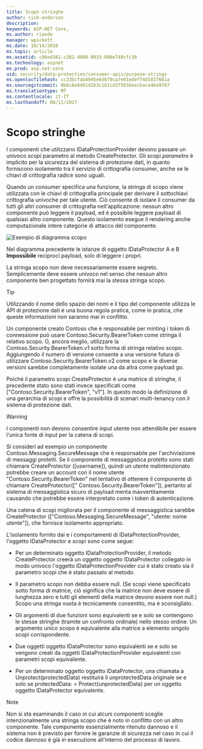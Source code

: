 ```yaml
---
title: Scopo stringhe
author: rick-anderson
description: 
keywords: ASP.NET Core,
ms.author: riande
manager: wpickett
ms.date: 10/14/2016
ms.topic: article
ms.assetid: c96ed361-c382-4980-8933-800e740cfc38
ms.technology: aspnet
ms.prod: asp.net-core
uid: security/data-protection/consumer-apis/purpose-strings
ms.openlocfilehash: cc33bcfab4945e6d6f9ca7e61edeff4d1837661a
ms.sourcegitcommit: 0b6c8e6d81d2b3c161cd375036eecbace46a9707
ms.translationtype: MT
ms.contentlocale: it-IT
ms.lasthandoff: 08/11/2017
---
```

# <a name="purpose-strings"></a>Scopo stringhe

<a name=data-protection-consumer-apis-purposes></a>

I componenti che utilizzano IDataProtectionProvider devono passare un univoco *scopi* parametro al metodo CreateProtector. Gli scopi *parametro* è implicito per la sicurezza del sistema di protezione dati, in quanto forniscono isolamento tra il servizio di crittografia consumer, anche se le chiavi di crittografia radice sono uguali.

Quando un consumer specifica una funzione, la stringa di scopo viene utilizzata con le chiavi di crittografia principale per derivare il sottochiavi crittografia univoche per tale utente. Ciò consente di isolare il consumer da tutti gli altri consumer di crittografia nell'applicazione: nessun altro componente può leggere il payload, ed è possibile leggere payload di qualsiasi altro componente. Questo isolamento esegue il rendering anche computazionale intere categorie di attacco del componente.

![Esempio di diagramma scopo](purpose-strings/_static/purposes.png)

Nel diagramma precedente le istanze di oggetto IDataProtector A e B **Impossibile** reciproci payload, solo di leggere i propri.

La stringa scopo non deve necessariamente essere segreto. Semplicemente deve essere univoco nel senso che nessun altro componente ben progettato fornirà mai la stessa stringa scopo.

>[!TIP]
> Utilizzando il nome dello spazio dei nomi e il tipo del componente utilizza le API di protezione dati è una buona regola pratica, come in pratica, che queste informazioni non saranno mai in conflitto.
>
>Un componente creato Contoso che è responsabile per minting i token di connessione può usare Contoso.Security.BearerToken come stringa il relativo scopo. O, ancora meglio, utilizzare la Contoso.Security.BearerToken.v1 sotto forma di stringa relativo scopo. Aggiungendo il numero di versione consente a una versione futura di utilizzare Contoso.Security.BearerToken.v2 come scopo e le diverse versioni sarebbe completamente isolate una da altra come payload go.

Poiché il parametro scopi CreateProtector è una matrice di stringhe, il precedente stato sono stati invece specificati come ["Contoso.Security.BearerToken", "v1"]. In questo modo la definizione di una gerarchia di scopi e offre la possibilità di scenari multi-tenancy con il sistema di protezione dati.

<a name=data-protection-contoso-purpose></a>

>[!WARNING]
> I componenti non devono consentire input utente non attendibile per essere l'unica fonte di input per la catena di scopi.
>
>Si consideri ad esempio un componente Contoso.Messaging.SecureMessage che è responsabile per l'archiviazione di messaggi protetti. Se il componente di messaggistica protetto sono stati chiamare CreateProtector ([username]), quindi un utente malintenzionato potrebbe creare un account con il nome utente "Contoso.Security.BearerToken" nel tentativo di ottenere il componente di chiamare CreateProtector([" Contoso.Security.BearerToken"]), pertanto al sistema di messaggistica sicuro di payload menta inavvertitamente causando che potrebbe essere interpretato come i token di autenticazione.
>
>Una catena di scopi migliorata per il componente di messaggistica sarebbe CreateProtector (["Contoso.Messaging.SecureMessage", "utente: nome utente"]), che fornisce isolamento appropriato.

L'isolamento fornito dai e i comportamenti di IDataProtectionProvider, l'oggetto IDataProtector e scopi sono come segue:

* Per un determinato oggetto IDataProtectionProvider, il metodo CreateProtector creerà un oggetto oggetto IDataProtector collegato in modo univoco l'oggetto IDataProtectionProvider cui è stato creato sia il parametro scopi che è stato passato al metodo.

* Il parametro scopo non debba essere null. (Se scopi viene specificato sotto forma di matrice, ciò significa che la matrice non deve essere di lunghezza zero e tutti gli elementi della matrice devono essere non null.) Scopo una stringa vuota è tecnicamente consentito, ma è sconsigliato.

* Gli argomenti di due funzioni sono equivalenti se e solo se contengono le stesse stringhe (tramite un confronto ordinale) nello stesso ordine. Un argomento unico scopo è equivalente alla matrice a elemento singolo scopi corrispondente.

* Due oggetti oggetto IDataProtector sono equivalenti se e solo se vengono creati da oggetti IDataProtectionProvider equivalenti con parametri scopi equivalente.

* Per un determinato oggetto oggetto IDataProtector, una chiamata a Unprotect(protectedData) restituirà il unprotectedData originale se e solo se protectedData: = Protect(unprotectedData) per un oggetto oggetto IDataProtector equivalente.

> [!NOTE]
> Non si sta esaminando il caso in cui alcuni componenti sceglie intenzionalmente una stringa scopo che è noto in conflitto con un altro componente. Tale componente essenzialmente ritenuto dannoso e il sistema non è previsto per fornire le garanzie di sicurezza nel caso in cui il codice dannoso è già in esecuzione all'interno del processo di lavoro.
